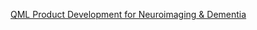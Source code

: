 [QML Product Development for Neuroimaging & Dementia](https://www.chemicalqdevice.com/qml-product-development-for-neuroimaging-alzheimers)
